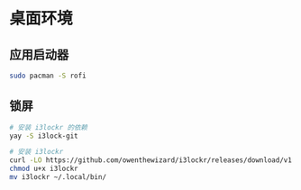 # 桌面环境

## 应用启动器

```sh
sudo pacman -S rofi
```

## 锁屏

```sh
# 安装 i3lockr 的依赖
yay -S i3lock-git

# 安装 i3lockr
curl -LO https://github.com/owenthewizard/i3lockr/releases/download/v1.0.0-final/i3lockr
chmod u+x i3lockr
mv i3lockr ~/.local/bin/
```
